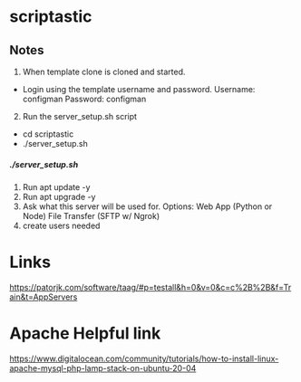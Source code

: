 # scriptastic

## Notes

1. When template clone is cloned and started.
- Login using the template username and password.
Username: configman
Password: configman

2. Run the server_setup.sh script
- cd scriptastic
- ./server_setup.sh

##### ./server_setup.sh #####

1. Run apt update -y
2. Run apt upgrade -y
3. Ask what this server will be used for.
		Options:
		Web App (Python or Node)
		File Transfer (SFTP w/ Ngrok)
4. create users needed


# Links
https://patorjk.com/software/taag/#p=testall&h=0&v=0&c=c%2B%2B&f=Train&t=AppServers

# Apache Helpful link
https://www.digitalocean.com/community/tutorials/how-to-install-linux-apache-mysql-php-lamp-stack-on-ubuntu-20-04